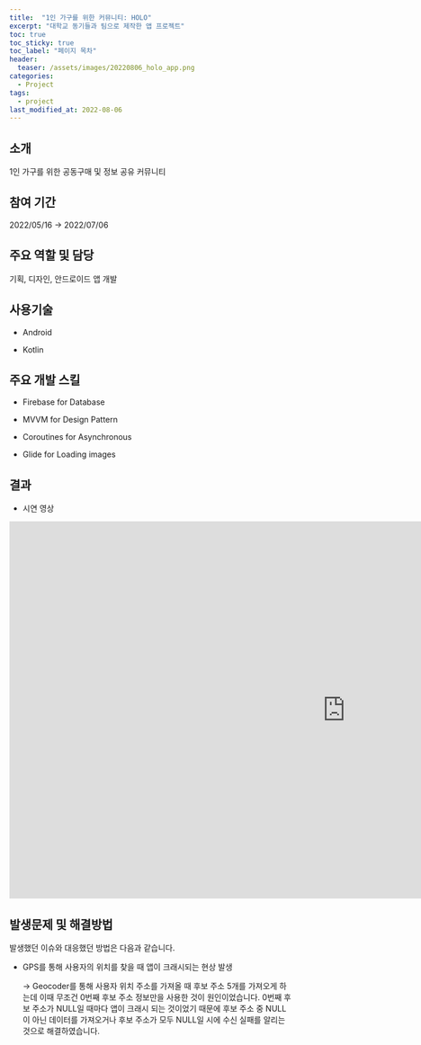 ```yaml
---
title:  "1인 가구를 위한 커뮤니티: HOLO"
excerpt: "대학교 동기들과 팀으로 제작한 앱 프로젝트"
toc: true
toc_sticky: true
toc_label: "페이지 목차"
header:
  teaser: /assets/images/20220806_holo_app.png
categories:
  - Project
tags:
  - project
last_modified_at: 2022-08-06
---
```


## 소개

1인 가구를 위한 공동구매 및 정보 공유 커뮤니티<br/>

## 참여 기간

2022/05/16 → 2022/07/06<br/>

## 주요 역할 및 담당

기획, 디자인, 안드로이드 앱 개발<br/>

## 사용기술

- Android
  
- Kotlin
  

## 주요 개발 스킬

- Firebase for Database
  
- MVVM for Design Pattern
  
- Coroutines for Asynchronous
  
- Glide for Loading images


## 결과

- 시연 영상
  

 <iframe width="1193" height="671" src="https://www.youtube.com/embed/eC3j8EJi7Xg" title="HOLO 시연 영상" frameborder="0" allow="accelerometer; autoplay; clipboard-write; encrypted-media; gyroscope; picture-in-picture; web-share" allowfullscreen></iframe>


## 발생문제 및 해결방법

발생했던 이슈와 대응했던 방법은 다음과 같습니다.<br/>

- GPS를 통해 사용자의 위치를 찾을 때 앱이 크래시되는 현상 발생
  
  → Geocoder를 통해 사용자 위치 주소를 가져올 때 후보 주소 5개를 가져오게 하는데 이때 무조건 0번째 후보 주소 정보만을 사용한 것이 원인이었습니다. 0번째 후보 주소가 NULL일 때마다 앱이 크래시 되는 것이었기 때문에 후보 주소 중 NULL이 아닌 데이터를 가져오거나 후보 주소가 모두 NULL일 시에 수신 실패를 알리는 것으로 해결하였습니다.

